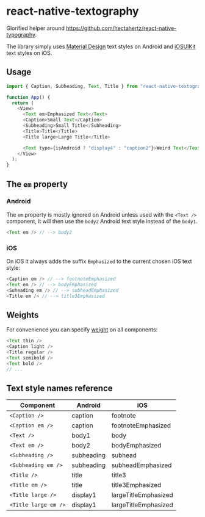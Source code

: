 # react-native-textography

Glorified helper around https://github.com/hectahertz/react-native-typography.

The library simply uses [Material Design](https://github.com/hectahertz/react-native-typography#material-design) text styles on Android and [iOSUIKit](https://github.com/hectahertz/react-native-typography#iosuikit) text styles on iOS.

## Usage

```js
import { Caption, Subheading, Text, Title } from "react-native-textography";

function App() {
  return (
    <View>
      <Text em>Emphasized Text</Text>
      <Caption>Small Text</Caption>
      <Subheading>Small Title</Subheading>
      <Title>Title</Title>
      <Title large>Large Title</Title>

      <Text type={isAndroid ? "display4" : "caption2"}>Weird Text</Text>
    </View>
  );
}
```

## The `em` property

### Android

The `em` property is mostly ignored on Android unless used with the `<Text />` component, it will then use the `body2` Android text style instead of the `body1`.

```js
<Text em /> // --> body2
```

### iOS

On iOS it always adds the suffix `Emphasized` to the current chosen iOS text style:

```js
<Caption em /> // --> footnoteEmphasized
<Text em /> // --> bodyEmphasized
<Suheading em /> // --> subheadEmphasized
<Title em /> // --> title3Emphasized
```

## Weights

For convenience you can specify [weight](https://github.com/hectahertz/react-native-typography#system-weights) on all components:

```js
<Text thin />
<Caption light />
<Title regular />
<Text semibold />
<Text bold />
// ...
```

## Text style names reference

| Component            | Android    | iOS                  |
| -------------------- | ---------- | -------------------- |
| `<Caption />`        | caption    | footnote             |
| `<Caption em />`     | caption    | footnoteEmphasized   |
| `<Text />`           | body1      | body                 |
| `<Text em />`        | body2      | bodyEmphasized       |
| `<Subheading />`     | subheading | subhead              |
| `<Subheading em />`  | subheading | subheadEmphasized    |
| `<Title />`          | title      | title3               |
| `<Title em />`       | title      | title3Emphasized     |
| `<Title large />`    | display1   | largeTitleEmphasized |
| `<Title large em />` | display1   | largeTitleEmphasized |
